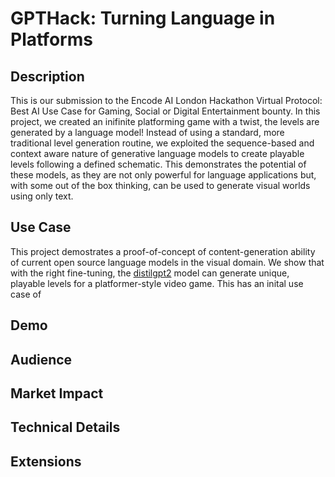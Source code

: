# GPTHack: Turning Language in Platforms

## Description
This is our submission to the Encode AI London Hackathon Virtual Protocol: Best AI Use Case for Gaming, Social or Digital Entertainment bounty. In this project, we created an inifinite platforming game with a twist,
the levels are generated by a language model! Instead of using a standard, more traditional level generation routine, we exploited the sequence-based and context aware nature of generative language models to create playable
levels following a defined schematic. This demonstrates the potential of these models, as they are not only powerful for language applications but, with some out of the box thinking, can be used to generate visual worlds using only text.

## Use Case
This project demostrates a proof-of-concept of content-generation ability of current open source language models in the visual domain. We show that with the right fine-tuning, the [distilgpt2](https://huggingface.co/distilbert/distilgpt2) model
can generate unique, playable levels for a platformer-style video game. This has an inital use case of 

## Demo

## Audience

## Market Impact

## Technical Details

## Extensions
